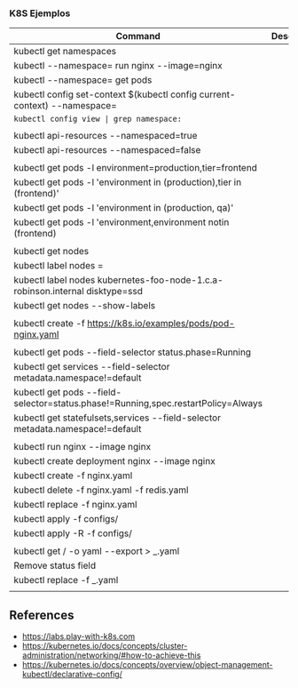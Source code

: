 ### K8S Ejemplos

| Command  | Description  |
|---|---|
| kubectl get namespaces |  |
| kubectl --namespace=<insert-namespace-name-here> run nginx --image=nginx |  |
| kubectl --namespace=<insert-namespace-name-here> get pods |  |
| kubectl config set-context $(kubectl config current-context) --namespace=<insert-namespace-name-here> | |
| `kubectl config view \| grep namespace:` | |
| | |
| kubectl api-resources --namespaced=true | |
| kubectl api-resources --namespaced=false | |
| | |
| kubectl get pods -l environment=production,tier=frontend | |
| kubectl get pods -l 'environment in (production),tier in (frontend)' | |
| kubectl get pods -l 'environment in (production, qa)' | |
| kubectl get pods -l 'environment,environment notin (frontend) | |
| | |
| kubectl get nodes | |
| kubectl label nodes <node-name> <label-key>=<label-value> | |
| kubectl label nodes kubernetes-foo-node-1.c.a-robinson.internal disktype=ssd | |
| kubectl get nodes --show-labels | |
| | |
| kubectl create -f https://k8s.io/examples/pods/pod-nginx.yaml | |
| | |
| kubectl get pods --field-selector status.phase=Running | |
| kubectl get services --field-selector metadata.namespace!=default | |
| kubectl get pods --field-selector=status.phase!=Running,spec.restartPolicy=Always | |
| kubectl get statefulsets,services --field-selector metadata.namespace!=default | |
| | |
| kubectl run nginx --image nginx | |
| kubectl create deployment nginx --image nginx | |
| kubectl create -f nginx.yaml | |
| kubectl delete -f nginx.yaml -f redis.yaml | |
| kubectl replace -f nginx.yaml | |
| kubectl apply -f configs/ | |
| kubectl apply -R -f configs/ | |
| | |
| kubectl get <kind>/<name> -o yaml --export > <kind>_<name>.yaml | |
| Remove status field | |
| kubectl replace -f <kind>_<name>.yaml | |
| | |

## References
* https://labs.play-with-k8s.com
* https://kubernetes.io/docs/concepts/cluster-administration/networking/#how-to-achieve-this  
* https://kubernetes.io/docs/concepts/overview/object-management-kubectl/declarative-config/
